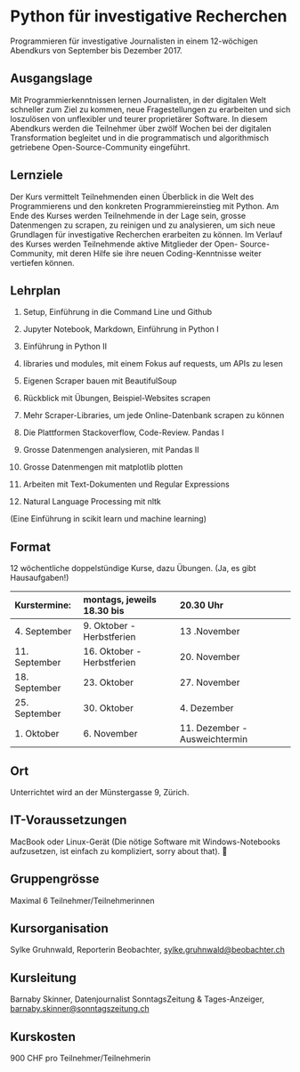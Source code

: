 # Python für investigative Recherchen

Programmieren für investigative Journalisten in einem 12-wöchigen Abendkurs von
September bis Dezember 2017.

## Ausgangslage
Mit Programmierkenntnissen lernen Journalisten, in der digitalen Welt schneller
zum Ziel zu kommen, neue Fragestellungen zu erarbeiten und sich loszulösen von
unflexibler und teurer proprietärer Software. In diesem Abendkurs werden die
Teilnehmer über zwölf Wochen bei der digitalen Transformation begleitet und in
die programmatisch und algorithmisch getriebene Open-Source-Community
eingeführt.

## Lernziele
Der Kurs vermittelt Teilnehmenden einen Überblick in die Welt des Programmierens
und den konkreten Programmiereinstieg mit Python. Am Ende des Kurses werden
Teilnehmende in der Lage sein, grosse Datenmengen zu scrapen, zu reinigen und zu
analysieren, um sich neue Grundlagen für investigative Recherchen erarbeiten zu
können. Im Verlauf des Kurses werden Teilnehmende aktive Mitglieder der Open-
Source-Community, mit deren Hilfe sie ihre neuen Coding-Kenntnisse weiter
vertiefen können.

## Lehrplan
01. Setup, Einführung in die Command Line und Github
02. Jupyter Notebook, Markdown, Einführung in Python I
03. Einführung in Python II
04. libraries und modules, mit einem Fokus auf requests, um APIs zu lesen
05. Eigenen Scraper bauen mit BeautifulSoup

06. Rückblick mit Übungen, Beispiel-Websites scrapen
07. Mehr Scraper-Libraries, um jede Online-Datenbank scrapen zu können
08. Die Plattformen Stackoverflow, Code-Review. Pandas I
09. Grosse Datenmengen analysieren, mit Pandas II
10. Grosse Datenmengen mit matplotlib plotten
11. Arbeiten mit Text-Dokumenten und Regular Expressions
12. Natural Language Processing mit nltk

(Eine Einführung in scikit learn und machine learning)

## Format
12 wöchentliche doppelstündige Kurse, dazu Übungen. (Ja, es gibt Hausaufgaben!)


|Kurstermine:  | montags, jeweils 18.30 bis| 20.30 Uhr                   |                      
|:-------------|:--------------------------|:----------------------------|
| 4. September | 9. Oktober - Herbstferien |13 .November                 |
|11. September |16. Oktober - Herbstferien |20. November                 |
|18. September |23. Oktober                |27. November                 |  
|25. September |30. Oktober                | 4. Dezember                 |
| 1. Oktober   | 6. November               |11. Dezember - Ausweichtermin|

## Ort
Unterrichtet wird an der Münstergasse 9, Zürich.

## IT-Voraussetzungen
MacBook oder Linux-Gerät (Die nötige Software mit Windows-Notebooks aufzusetzen, ist einfach zu kompliziert, sorry about that).

## Gruppengrösse
Maximal 6 Teilnehmer/Teilnehmerinnen

## Kursorganisation
Sylke Gruhnwald, Reporterin Beobachter, sylke.gruhnwald@beobachter.ch

## Kursleitung
Barnaby Skinner, Datenjournalist SonntagsZeitung & Tages-Anzeiger, barnaby.skinner@sonntagszeitung.ch

## Kurskosten
900 CHF pro Teilnehmer/Teilnehmerin
